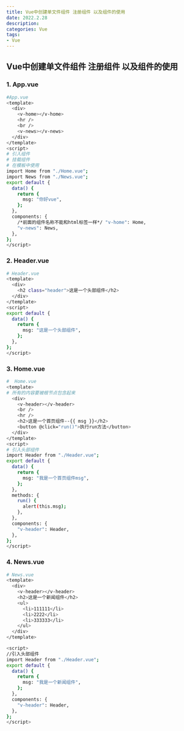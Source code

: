 ```yaml
---
title: Vue中创建单文件组件 注册组件 以及组件的使用
date: 2022.2.28
description: 
categories: Vue
tags:
- Vue
---
```

<script src="prism.js"></script>
<link href="themes/prism.css" rel="stylesheet" />

## Vue中创建单文件组件 注册组件 以及组件的使用 ##

### 1. App.vue ###
```bash
#App.vue
<template>
  <div>
    <v-home></v-home>
    <hr />
    <br />
    <v-news></v-news>
  </div>
</template>
<script>
# 引入组件
# 挂载组件
# 在模板中使用
import Home from "./Home.vue";
import News from "./News.vue";
export default {
  data() {
    return {
      msg: "你好vue",
    };
  },
  components: {
    /*前面的组件名称不能和html标签一样*/ "v-home": Home,
    "v-news": News,
  },
};
</script>
```


### 2. Header.vue ###
```bash
# Header.vue
<template>
  <div>
    <h2 class="header">这是一个头部组件</h2>
  </div>
</template>
<script>
export default {
  data() {
    return {
      msg: "这是一个头部组件",
    };
  },
};
</script>
```



### 3. Home.vue ###
```bash
#  Home.vue
<template>
# 所有的内容要被根节点包含起来 
  <div>
    <v-header></v-header>
    <br />
    <hr />
    <h2>这是一个首页组件--{{ msg }}</h2>
    <button @click="run()">执行run方法</button>
  </div>
</template>
<script>
# 引入头部组件
import Header from "./Header.vue";
export default {
  data() {
    return {
      msg: "我是一个首页组件msg",
    };
  },
  methods: {
    run() {
      alert(this.msg);
    },
  },
  components: {
    "v-header": Header,
  },
};
</script>
```



### 4. News.vue ###
```bash
# News.vue
<template>
  <div>
    <v-header></v-header>
    <h2>这是一个新闻组件</h2>
    <ul>
      <li>111111</li>
      <li>2222</li>
      <li>333333</li>
    </ul>
  </div>
</template>

<script>
//引入头部组件
import Header from "./Header.vue";
export default {
  data() {
    return {
      msg: "我是一个新闻组件",
    };
  },
  components: {
    "v-header": Header,
  },
};
</script>
```